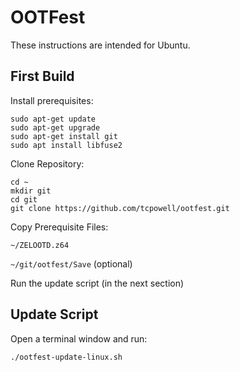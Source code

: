 # OOTFest

These instructions are intended for Ubuntu.

## First Build
Install prerequisites:
```
sudo apt-get update
sudo apt-get upgrade
sudo apt-get install git
sudo apt install libfuse2
```

Clone Repository:
```
cd ~
mkdir git
cd git
git clone https://github.com/tcpowell/ootfest.git
```

Copy Prerequisite Files:

`~/ZELOOTD.z64`

`~/git/ootfest/Save` (optional)

Run the update script (in the next section)


## Update Script
Open a terminal window and run:
```
./ootfest-update-linux.sh
```
